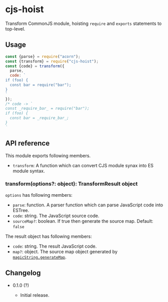 cjs-hoist
=========

Transform CommonJS module, hoisting `require` and `exports` statements to top-level.

Usage
-----

```js
const {parse} = require("acorn");
const {transform} = require("cjs-hoist");
const {code} = transform({
  parse,
  code: `
if (foo) {
  const bar = require("bar");
}
`
});
/* code -> `
const _require_bar_ = require("bar");
if (foo) {
  const bar = _require_bar_;
}
`
```

API reference
-------------

This module exports following members.

* `transform`: A function which can convert CJS module synax into ES module syntax.

### transform(options?: object): TransformResult object

`options` has following members:

* `parse`: function. A parser function which can parse JavaScript code into ESTree.
* `code`: string. The JavaScript source code.
* `sourceMap?`: boolean. If true then generate the source map. Default: `false`

The result object has following members:

* `code`: string. The result JavaScript code.
* `map?`: object. The source map object generated by [`magicString.generateMap`](https://github.com/Rich-Harris/magic-string#sgeneratemap-options-).

Changelog
---------

* 0.1.0 (?)

  - Initial release.
